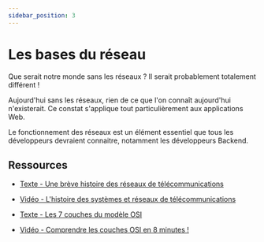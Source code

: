 ```yaml
---
sidebar_position: 3
---
```


# Les bases du réseau

Que serait notre monde sans les réseaux ? Il serait probablement totalement différent !

Aujourd'hui sans les réseaux, rien de ce que l'on connaît aujourd'hui n'existerait. Ce constat s'applique tout particulièrement aux applications Web.

Le fonctionnement des réseaux est un élément essentiel que tous les développeurs devraient connaitre, notamment les développeurs Backend.

## Ressources

* [Texte - Une brève histoire des réseaux de télécommunications](https://interstices.info/une-breve-histoire-des-reseaux-de-telecommunications/)

* [Vidéo - L'histoire des systèmes et réseaux de télécommunications](https://youtu.be/LKGkmbz57ds)

* [Texte - Les 7 couches du modèle OSI](https://www.reseaux-telecoms.net/actualites/lire-les-7-couches-du-modele-osi-28083.html)

* [Vidéo - Comprendre les couches OSI en 8 minutes !](https://youtu.be/YG57te3jqE8)
